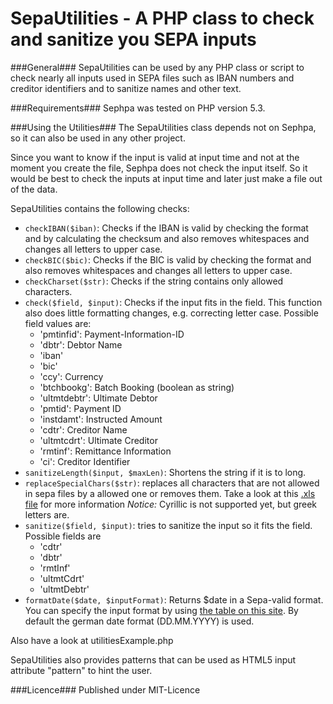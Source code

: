 SepaUtilities - A PHP class to check and sanitize you SEPA inputs
===============

###General###
SepaUtilities can be used by any PHP class or script to check nearly all inputs used in SEPA files
such as IBAN numbers and creditor identifiers and to sanitize names and other text.

###Requirements###
Sephpa was tested on PHP version 5.3.

###Using the Utilities###
The SepaUtilities class depends not on Sephpa, so it can also be used in any other project.

Since you want to know if the input is valid at input time and not at the moment you create the
file, Sephpa does not check the input itself. So it would be best to check the inputs at input time
and later just make a file out of the data.

SepaUtilities contains the following checks:
- `checkIBAN($iban)`: Checks if the IBAN is valid by checking the format and by calculating the checksum and also removes whitespaces and changes all letters to upper case.
- `checkBIC($bic)`: Checks if the BIC is valid by checking the format and also removes whitespaces
and changes all letters to upper case.
- `checkCharset($str)`: Checks if the string contains only allowed characters.
- `check($field, $input)`: Checks if the input fits in the field. This function also does little
formatting changes, e.g. correcting letter case. Possible field values are:
  - 'pmtinfid': Payment-Information-ID
  - 'dbtr': Debtor Name
  - 'iban'
  - 'bic'
  - 'ccy': Currency
  - 'btchbookg': Batch Booking (boolean as string)
  - 'ultmtdebtr': Ultimate Debtor
  - 'pmtid': Payment ID
  - 'instdamt': Instructed Amount
  - 'cdtr': Creditor Name
  - 'ultmtcdrt': Ultimate Creditor
  - 'rmtinf': Remittance Information
  - 'ci': Creditor Identifier
- `sanitizeLength($input, $maxLen)`: Shortens the string if it is to long.
- `replaceSpecialChars($str)`: replaces all characters that are not allowed in sepa files by a
allowed one or removes them. Take a look at this [.xls file](http://www.europeanpaymentscouncil.eu/index.cfm/knowledge-bank/epc-documents/sepa-requirements-for-an-extended-character-set-unicode-subset-best-practices/) for more information
*Notice:* Cyrillic is not supported yet, but greek letters are.
- `sanitize($field, $input)`: tries to sanitize the input so it fits the field. Possible fields are
  - 'cdtr'
  - 'dbtr'
  - 'rmtInf'
  - 'ultmtCdrt'
  - 'ultmtDebtr'
- `formatDate($date, $inputFormat)`: Returns $date in a Sepa-valid format. You can specify the
input format by using [the table on this site](http://de1.php.net/manual/en/function.date.php).
By default the german date format (DD.MM.YYYY) is used.

Also have a look at utilitiesExample.php

SepaUtilities also provides patterns that can be used as HTML5 input attribute "pattern"
to hint the user.

###Licence###
Published under MIT-Licence
